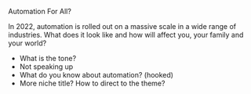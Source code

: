 Automation For All?

In 2022, automation is rolled out on a massive scale in a wide range of industries. What does it look like and how will affect you, your family and your world?

- What is the tone?
- Not speaking up
- What do you know about automation? (hooked)
- More niche title? How to direct to the theme?